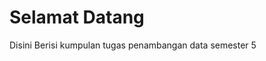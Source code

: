 # Selamat Datang

Disini Berisi kumpulan tugas penambangan data semester 5

```{tableofcontents}
```
